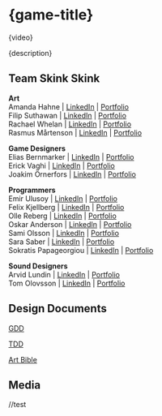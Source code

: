 # {game-title}

{video}

{description}

## Team Skink Skink

**Art**<br/>
Amanda Hahne | [LinkedIn]() | [Portfolio]()<br/>
Filip Suthawan | [LinkedIn]() | [Portfolio]()<br/>
Rachael Whelan | [LinkedIn]() | [Portfolio]()<br/>
Rasmus Mårtenson | [LinkedIn]() | [Portfolio]()<br/>

**Game Designers**<br/>
Elias Bernmarker | [LinkedIn](https://www.linkedin.com/in/elias-bernmarker-0733a9203/?original_referer=) | [Portfolio](https://ivinsiblee.wixsite.com/eliasbernmarker)<br/>
Erick Vaghi | [LinkedIn]() | [Portfolio]()<br/>
Joakim Örnerfors | [LinkedIn]() | [Portfolio]()<br/>

**Programmers**<br/>
Emir Ulusoy | [LinkedIn]() | [Portfolio]()<br/>
Felix Kjellberg | [LinkedIn]() | [Portfolio]()<br/>
Olle Reberg | [LinkedIn]() | [Portfolio]()<br/>
Oskar Anderson | [LinkedIn]() | [Portfolio]()<br/>
Sami Olsson | [LinkedIn]() | [Portfolio]()<br/>
Sara Saber | [LinkedIn]() | [Portfolio]()<br/>
Sokratis Papageorgiou | [LinkedIn](https://www.linkedin.com/in/sokratis-papageorgiou-b26b1652/) | [Portfolio](https://www.sokpapageorgiou.com/)<br/>

**Sound Designers**<br/>
Arvid Lundin | [LinkedIn]() | [Portfolio]()<br/>
Tom Olovsson | [LinkedIn]() | [Portfolio]()<br/>

## Design Documents

[GDD](https://docs.google.com/document/d/1Io40KXAKpxIEGWXHunJX3od-f2fsUvdGeO5Cht5PRC0/edit?usp=sharing)

[TDD](https://docs.google.com/document/d/1CWHBef4wDGG6o4siJa5wozExCuqGNZRneqPPq99fMgo/edit?usp=sharing)

[Art Bible](https://docs.google.com/document/d/1cr8x4sVjNOCvg4XAG7ccKVdT6GPKymnv3sanuCwJcBI/edit?usp=sharing)

## Media
//test
